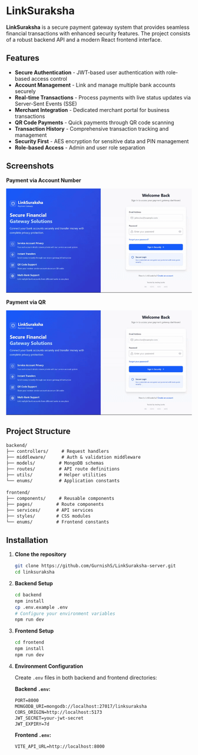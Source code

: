 # LinkSuraksha

**LinkSuraksha** is a secure payment gateway system that provides seamless financial transactions with enhanced security features. The project consists of a robust backend API and a modern React frontend interface.

## Features

- **Secure Authentication** - JWT-based user authentication with role-based access control
- **Account Management** - Link and manage multiple bank accounts securely
- **Real-time Transactions** - Process payments with live status updates via Server-Sent Events (SSE)
- **Merchant Integration** - Dedicated merchant portal for business transactions
- **QR Code Payments** - Quick payments through QR code scanning
- **Transaction History** - Comprehensive transaction tracking and management
- **Security First** - AES encryption for sensitive data and PIN management
- **Role-based Access** - Admin and user role separation

## Screenshots
<div>
  <strong>Payment via Account Number</strong>
</div>

![alt text](images/LinkSuraksha-Demo[gif].gif)

<div>
  <strong>Payment via QR</strong>
</div>

![alt text](images/LinkSuraksha-Demo[gif].gif)

## Project Structure

```
backend/
├── controllers/     # Request handlers
├── middleware/      # Auth & validation middleware
├── models/         # MongoDB schemas
├── routes/         # API route definitions
├── utils/          # Helper utilities
└── enums/          # Application constants

frontend/
├── components/     # Reusable components
├── pages/         # Route components
├── services/      # API services
├── styles/        # CSS modules
└── enums/         # Frontend constants
```

## Installation

1. **Clone the repository**

   ```bash
   git clone https://github.com/GurnishS/LinkSuraksha-server.git
   cd linksuraksha
   ```

2. **Backend Setup**

   ```bash
   cd backend
   npm install
   cp .env.example .env
   # Configure your environment variables
   npm run dev
   ```

3. **Frontend Setup**

   ```bash
   cd frontend
   npm install
   npm run dev
   ```

4. **Environment Configuration**

   Create `.env` files in both backend and frontend directories:

   **Backend `.env`:**

   ```env
   PORT=8000
   MONGODB_URI=mongodb://localhost:27017/linksuraksha
   CORS_ORIGIN=http://localhost:5173
   JWT_SECRET=your-jwt-secret
   JWT_EXPIRY=7d
   ```

   **Frontend `.env`:**

   ```env
   VITE_API_URL=http://localhost:8000
   ```
